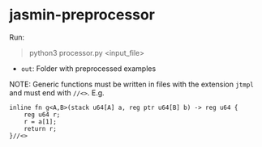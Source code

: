 # jasmin-preprocessor

Run:

> python3 processor.py <input_file>

- `out`: Folder with preprocessed examples

NOTE: Generic functions must be written in files with the extension `jtmpl` and must end with `//<>`. E.g.

```
inline fn g<A,B>(stack u64[A] a, reg ptr u64[B] b) -> reg u64 {
    reg u64 r;
    r = a[1];
    return r; 
}//<>
```
